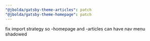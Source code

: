 ```yaml
---
"@jbolda/gatsby-theme-articles": patch
"@jbolda/gatsby-theme-homepage": patch
---
```


fix import strategy so -homepage and -articles can have nav menu shadowed
